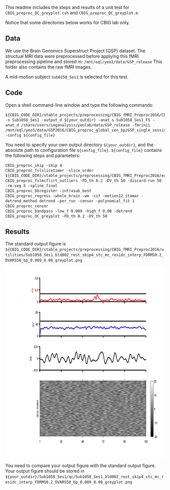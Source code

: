 This readme includes the steps and results of a unit test for `CBIG_preproc_QC_greyplot.csh` and `CBIG_preproc_QC_greyplot.m`

Notice that some directories below works for CBIG lab only.

## Data

We use the Brain Genomics Superstruct Project (GSP) dataset. The structual MRI data were preprocessed before applying this fMRI preprocessing pipeline and stored in:
`/mnt/eql/yeo1/data/GSP_release`
This folder also contains the raw fMRI images.

A mid-motion subject `Sub0158_Ses1` is selected for this test.

## Code 

Open a shell command-line window and type the following commands:

```
${CBIG_CODE_DIR}/stable_projects/preprocessing/CBIG_fMRI_Preproc2016/CBIG_fMRI_preprocess.csh -s Sub1058_Ses1 -output_d ${your_outdir} -anat_s Sub1058_Ses1_FS -anat_d /share/users/imganalysis/yeolab/data/GSP_release -fmrinii /mnt/eql/yeo3/data/GSP2016/CBIG_preproc_global_cen_bp/GSP_single_session/scripts/fmrinii/Sub1058_Ses1.fmrinii -config ${config_file} 
```

You need to specify your own output directory `${your_outdir}`, and the absolute path to configuration file `${config_file}`. `${config_file}` contains the following steps and parameters:

```
CBIG_preproc_skip -skip 4
CBIG_preproc_fslslicetimer -slice_order ${CBIG_CODE_DIR}/stable_projects/preprocessing/CBIG_fMRI_Preproc2016/example_slice_order.txt
CBIG_preproc_fslmcflirt_outliers -FD_th 0.2 -DV_th 50 -discard-run 50 -rm-seg 5 -spline_final
CBIG_preproc_bbregister -intrasub_best
CBIG_preproc_regress -whole_brain -wm -csf -motion12_itamar -detrend_method detrend -per_run -censor -polynomial_fit 1
CBIG_preproc_censor 
CBIG_preproc_bandpass -low_f 0.009 -high_f 0.08 -detrend 
CBIG_preproc_QC_greyplot -FD_th 0.2 -DV_th 50
```

## Results

The standard output figure is 
`${CBIG_CODE_DIR}/stable_projects/preprocessing/CBIG_fMRI_Preproc2016/utilities/Sub1058_Ses1_bld002_rest_skip4_stc_mc_residc_interp_FDRMS0.2_DVARS50_bp_0.009_0.08_greyplot.png`

<img src="Sub1058_Ses1_bld002_rest_skip4_stc_mc_residc_interp_FDRMS0.2_DVARS50_bp_0.009_0.08_greyplot.png" height="600" />

You need to compare your output figure with the standard output figure. Your output figure should be stored in
`${your_outdir}/Sub1058_Ses1/qc/Sub1058_Ses1_bld002_rest_skip4_stc_mc_residc_interp_FDRMS0.2_DVARS50_bp_0.009_0.08_greyplot.png`
